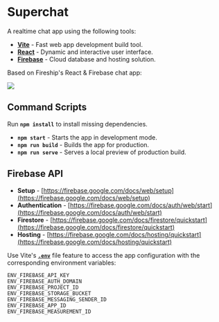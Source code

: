 # Superchat

A realtime chat app using the following tools:

* [**Vite**](https://vitejs.dev) - Fast web app development build tool.
* [**React**](https://react.dev) - Dynamic and interactive user interface.
* [**Firebase**](https://firebase.google.com) - Cloud database and hosting solution.

Based on Fireship's React & Firebase chat app:

[![](http://img.youtube.com/vi/zQyrwxMPm88/0.jpg)](https://www.youtube.com/watch?v=zQyrwxMPm88)

## Command Scripts

Run **`npm install`** to install missing dependencies.

* **`npm start`** - Starts the app in development mode.
* **`npm run build`** - Builds the app for production.
* **`npm run serve`** - Serves a local preview of production build.

## Firebase API

* **Setup** - [https://firebase.google.com/docs/web/setup](https://firebase.google.com/docs/web/setup)
* **Authentication** - [https://firebase.google.com/docs/auth/web/start](https://firebase.google.com/docs/auth/web/start)
* **Firestore** - [https://firebase.google.com/docs/firestore/quickstart](https://firebase.google.com/docs/firestore/quickstart)
* **Hosting** - [https://firebase.google.com/docs/hosting/quickstart](https://firebase.google.com/docs/hosting/quickstart)

Use Vite's [**`.env`**](https://vitejs.dev/guide/env-and-mode.html#env-files) file feature to access the app configuration with the corresponding environment variables:

```
ENV_FIREBASE_API_KEY
ENV_FIREBASE_AUTH_DOMAIN
ENV_FIREBASE_PROJECT_ID
ENV_FIREBASE_STORAGE_BUCKET
ENV_FIREBASE_MESSAGING_SENDER_ID
ENV_FIREBASE_APP_ID
ENV_FIREBASE_MEASUREMENT_ID
```
